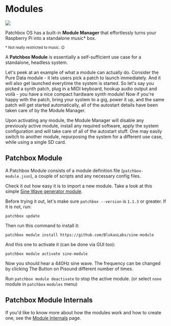 # Modules

![](https://raw.githubusercontent.com/wiki/BlokasLabs/patchbox-os-gen/images/modules.png)

Patchbox OS has a built-in **Module Manager** that effortlessly turns your Raspberry Pi into a standalone music\* box.

<sup>\* Not really restricted to music. 😉</sup>

A **Patchbox Module** is essentially a self-sufficient use case for a standalone, headless system.

Let's peek at an example of what a module can actually do. Consider the Pure Data module - it lets users pick a patch to launch immediately. And it will also get launched everytime the system is started.
So let's say you picked a synth patch, plug in a MIDI keyboard, hookup audio output and voilà - you have a nice compact hardware synth module! Now if you're happy with the patch, bring your system to a gig,
power it up, and the same patch will get started automatically, all of the autostart details have been taken care of by the Module Manager.

Upon activating any module, the Module Manager will disable any previously active module, install any required software, apply the system configuration and will take care of all of the
autostart stuff. One may easily switch to another module, repurposing the system for a different use case, while using a single SD card.

## Patchbox Module

A Patchbox Module consists of a module definition file (`patchbox-module.json`), a couple of scripts and any necessary config files.

Check it out how easy it is to import a new module. Take a look at this simple [Sine Wave generator module](https://github.com/BlokasLabs/sine-module).

Before trying it out, let's make sure `patchbox --version` is `1.1.3` or greater. If it is not, run:

```
patchbox update
```

Then run this command to install it:

```
patchbox module install https://github.com/BlokasLabs/sine-module
```

And this one to activate it (can be done via GUI too):

```
patchbox module activate sine-module
```

Now you should hear a 440Hz sine wave. The frequency can be changed by clicking The Button on Pisound different number of times.

Run `patchbox module deactivate` to stop the active module. (or select `none` module in `patchbox` `modules` menu)

## Patchbox Module Internals

If you'd like to know more about how the modules work and how to create one, see the [Module Internals](Module-Internals.md) page.
